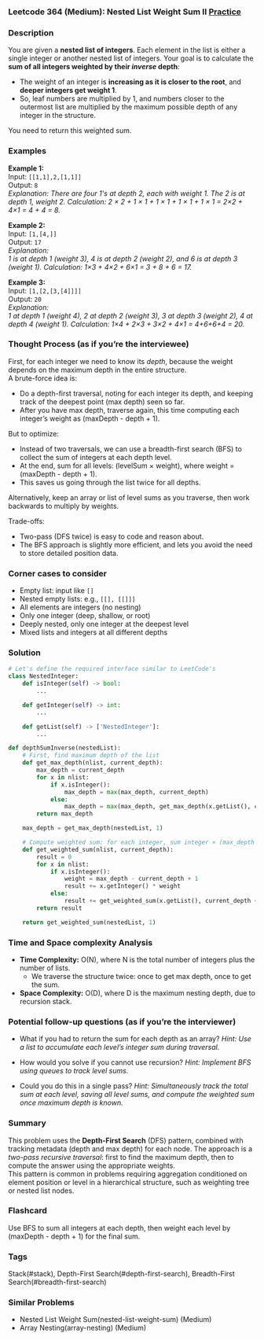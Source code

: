 ### Leetcode 364 (Medium): Nested List Weight Sum II [Practice](https://leetcode.com/problems/nested-list-weight-sum-ii)

### Description  
You are given a **nested list of integers**. Each element in the list is either a single integer or another nested list of integers. Your goal is to calculate the **sum of all integers weighted by their *inverse* depth**:  
- The weight of an integer is **increasing as it is closer to the root**, and **deeper integers get weight 1**.  
- So, leaf numbers are multiplied by 1, and numbers closer to the outermost list are multiplied by the maximum possible depth of any integer in the structure.

You need to return this weighted sum.

### Examples  

**Example 1:**  
Input: `[[1,1],2,[1,1]]`  
Output: `8`  
*Explanation: There are four 1's at depth 2, each with weight 1. The 2 is at depth 1, weight 2. Calculation: 2 × 2 + 1 × 1 + 1 × 1 + 1 × 1 + 1 × 1 = 2×2 + 4×1 = 4 + 4 = 8.*

**Example 2:**  
Input: `[1,[4,]]`  
Output: `17`  
*Explanation:  
1 is at depth 1 (weight 3), 4 is at depth 2 (weight 2), and 6 is at depth 3 (weight 1). Calculation: 1×3 + 4×2 + 6×1 = 3 + 8 + 6 = 17.*

**Example 3:**  
Input: `[1,[2,[3,[4]]]]`  
Output: `20`  
*Explanation:  
1 at depth 1 (weight 4), 2 at depth 2 (weight 3), 3 at depth 3 (weight 2), 4 at depth 4 (weight 1). Calculation: 1×4 + 2×3 + 3×2 + 4×1 = 4+6+6+4 = 20.*

### Thought Process (as if you’re the interviewee)  
First, for each integer we need to know its *depth*, because the weight depends on the maximum depth in the entire structure.  
A brute-force idea is:
- Do a depth-first traversal, noting for each integer its depth, and keeping track of the deepest point (max depth) seen so far.
- After you have max depth, traverse again, this time computing each integer’s weight as (maxDepth - depth + 1).

But to optimize:
- Instead of two traversals, we can use a breadth-first search (BFS) to collect the sum of integers at each depth level.
- At the end, sum for all levels: (levelSum × weight), where weight = (maxDepth - depth + 1).
- This saves us going through the list twice for all depths.

Alternatively, keep an array or list of level sums as you traverse, then work backwards to multiply by weights.

Trade-offs:
- Two-pass (DFS twice) is easy to code and reason about.
- The BFS approach is slightly more efficient, and lets you avoid the need to store detailed position data.

### Corner cases to consider  
- Empty list: input like `[]`
- Nested empty lists: e.g., `[[], [[]]]`
- All elements are integers (no nesting)
- Only one integer (deep, shallow, or root)
- Deeply nested, only one integer at the deepest level
- Mixed lists and integers at all different depths

### Solution

```python
# Let's define the required interface similar to LeetCode's
class NestedInteger:
    def isInteger(self) -> bool:
        ...

    def getInteger(self) -> int:
        ...

    def getList(self) -> ['NestedInteger']:
        ...

def depthSumInverse(nestedList):
    # First, find maximum depth of the list
    def get_max_depth(nlist, current_depth):
        max_depth = current_depth
        for x in nlist:
            if x.isInteger():
                max_depth = max(max_depth, current_depth)
            else:
                max_depth = max(max_depth, get_max_depth(x.getList(), current_depth + 1))
        return max_depth

    max_depth = get_max_depth(nestedList, 1)

    # Compute weighted sum: for each integer, sum integer × (max_depth - depth + 1)
    def get_weighted_sum(nlist, current_depth):
        result = 0
        for x in nlist:
            if x.isInteger():
                weight = max_depth - current_depth + 1
                result += x.getInteger() * weight
            else:
                result += get_weighted_sum(x.getList(), current_depth + 1)
        return result

    return get_weighted_sum(nestedList, 1)
```

### Time and Space complexity Analysis  

- **Time Complexity:** O(N), where N is the total number of integers plus the number of lists.  
  - We traverse the structure twice: once to get max depth, once to get the sum.
- **Space Complexity:** O(D), where D is the maximum nesting depth, due to recursion stack.

### Potential follow-up questions (as if you’re the interviewer)  

- What if you had to return the sum for each depth as an array?
  *Hint: Use a list to accumulate each level’s integer sum during traversal.*

- How would you solve if you cannot use recursion?
  *Hint: Implement BFS using queues to track level sums.*

- Could you do this in a single pass?
  *Hint: Simultaneously track the total sum at each level, saving all level sums, and compute the weighted sum once maximum depth is known.*

### Summary
This problem uses the **Depth-First Search** (DFS) pattern, combined with tracking metadata (depth and max depth) for each node. The approach is a *two-pass recursive traversal*: first to find the maximum depth, then to compute the answer using the appropriate weights.  
This pattern is common in problems requiring aggregation conditioned on element position or level in a hierarchical structure, such as weighting tree or nested list nodes.


### Flashcard
Use BFS to sum all integers at each depth, then weight each level by (maxDepth - depth + 1) for the final sum.

### Tags
Stack(#stack), Depth-First Search(#depth-first-search), Breadth-First Search(#breadth-first-search)

### Similar Problems
- Nested List Weight Sum(nested-list-weight-sum) (Medium)
- Array Nesting(array-nesting) (Medium)